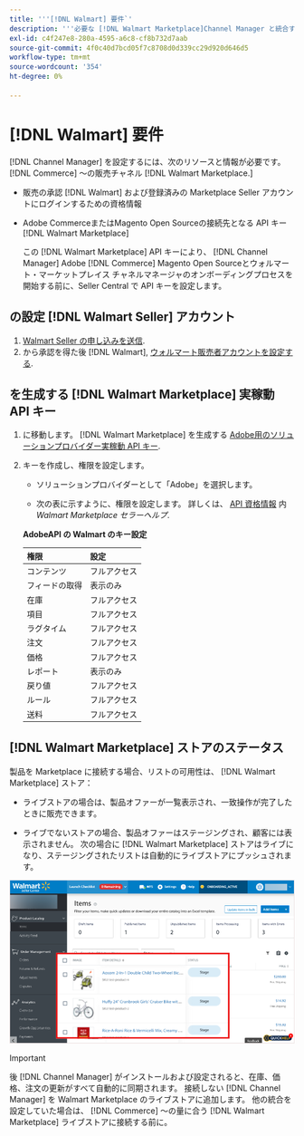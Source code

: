 ```yaml
---
title: '''[!DNL Walmart] 要件`'
description: '''必要な [!DNL Walmart Marketplace]Channel Manager と統合するための情報およびリソースです。'''
exl-id: c4f247e8-280a-4595-a6c8-cf8b732d7aab
source-git-commit: 4f0c40d7bcd05f7c8708d0d339cc29d920d646d5
workflow-type: tm+mt
source-wordcount: '354'
ht-degree: 0%

---
```


# [!DNL Walmart] 要件

[!DNL Channel Manager] を設定するには、次のリソースと情報が必要です。 [!DNL Commerce] ～の販売チャネル [!DNL Walmart Marketplace.]

* 販売の承認 [!DNL Walmart] および登録済みの Marketplace Seller アカウントにログインするための資格情報

* Adobe CommerceまたはMagento Open Sourceの接続先となる API キー [!DNL Walmart Marketplace]

   この [!DNL Walmart Marketplace] API キーにより、 [!DNL Channel Manager] Adobe [!DNL Commerce] Magento Open Sourceとウォルマート・マーケットプレイス チャネルマネージャのオンボーディングプロセスを開始する前に、Seller Central で API キーを設定します。

## の設定 [!DNL Walmart Seller] アカウント

1. [Walmart Seller の申し込みを送信](https://marketplace-apply.walmart.com/apply?id=0014M00001zivMpQAI).
1. から承認を得た後 [!DNL Walmart], [ウォルマート販売者アカウントを設定する](https://sellerhelp.walmart.com/seller/s/guide?article=000008219).

## を生成する [!DNL Walmart Marketplace] 実稼動 API キー

1. に移動します。 [!DNL Walmart Marketplace] を生成する [Adobe用のソリューションプロバイダー実稼動 API キー](https://developer.walmart.com/#preloginModal?redirectUri=https%3A%2F%2Fdeveloper.walmart.com%2Faccount%2FgenerateKey).

1. キーを作成し、権限を設定します。

   * ソリューションプロバイダーとして「Adobe」を選択します。

   * 次の表に示すように、権限を設定します。 詳しくは、 [API 資格情報](https://sellerhelp.walmart.com/seller/s/guide?article=000006422) 内 _Walmart Marketplace セラーヘルプ_.

   **AdobeAPI の Walmart のキー設定**

   | **権限** | **設定** |
   |----------------|-------------|
   | コンテンツ | フルアクセス |
   | フィードの取得 | 表示のみ |
   | 在庫 | フルアクセス |
   | 項目 | フルアクセス |
   | ラグタイム | フルアクセス |
   | 注文 | フルアクセス |
   | 価格 | フルアクセス |
   | レポート | 表示のみ |
   | 戻り値 | フルアクセス |
   | ルール | フルアクセス |
   | 送料 | フルアクセス |

## [!DNL Walmart Marketplace] ストアのステータス

製品を Marketplace に接続する場合、リストの可用性は、 [!DNL Walmart Marketplace] ストア：

* ライブストアの場合は、製品オファーが一覧表示され、一致操作が完了したときに販売できます。

* ライブでないストアの場合、製品オファーはステージングされ、顧客には表示されません。 次の場合に [!DNL Walmart Marketplace] ストアはライブになり、ステージングされたリストは自動的にライブストアにプッシュされます。

![[!DNL Walmart Seller Central] 段階別製品](assets/walmart-seller-central-staged.png)

>[!IMPORTANT]
>
>後 [!DNL Channel Manager] がインストールおよび設定されると、在庫、価格、注文の更新がすべて自動的に同期されます。 接続しない [!DNL Channel Manager] を Walmart Marketplace のライブストアに追加します。 他の統合を設定していた場合は、 [!DNL Commerce] ～の量に合う [!DNL Walmart Marketplace] ライブストアに接続する前に。

